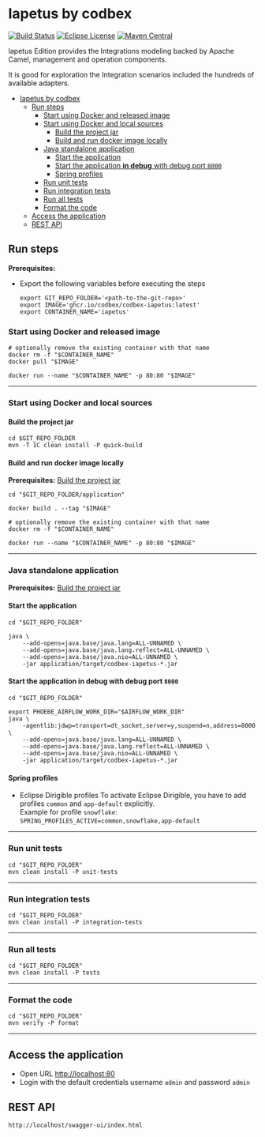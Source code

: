 # Iapetus by codbex

[![Build Status](https://github.com/codbex/codbex-iapetus/actions/workflows/build.yaml/badge.svg)](https://github.com/codbex/codbex-iapetus/actions/workflows/build.yaml)
[![Eclipse License](https://img.shields.io/badge/License-EPL%202.0-brightgreen.svg)](https://github.com/codbex/codbex-iapetus/blob/main/LICENSE)
[![Maven Central](https://img.shields.io/maven-central/v/com.codbex.iapetus/codbex-iapetus-application.svg)](https://central.sonatype.com/namespace/com.codbex.iapetus)

Iapetus Edition provides the Integrations modeling backed by Apache Camel, management and operation components.

It is good for exploration the Integration scenarios included the hundreds of available adapters.

<!-- TOC -->
* [Iapetus by codbex](#iapetus-by-codbex)
  * [Run steps](#run-steps)
    * [Start using Docker and released image](#start-using-docker-and-released-image)
    * [Start using Docker and local sources](#start-using-docker-and-local-sources)
      * [Build the project jar](#build-the-project-jar)
      * [Build and run docker image locally](#build-and-run-docker-image-locally)
    * [Java standalone application](#java-standalone-application)
      * [Start the application](#start-the-application)
      * [Start the application **in debug** with debug port `8000`](#start-the-application-in-debug-with-debug-port-8000)
      * [Spring profiles](#spring-profiles)
    * [Run unit tests](#run-unit-tests)
    * [Run integration tests](#run-integration-tests)
    * [Run all tests](#run-all-tests)
    * [Format the code](#format-the-code)
  * [Access the application](#access-the-application)
  * [REST API](#rest-api)
<!-- TOC -->

## Run steps

__Prerequisites:__

- Export the following variables before executing the steps
  ```shell
  export GIT_REPO_FOLDER='<path-to-the-git-repo>'
  export IMAGE='ghcr.io/codbex/codbex-iapetus:latest'
  export CONTAINER_NAME='iapetus'
  ```

### Start using Docker and released image

```shell
# optionally remove the existing container with that name
docker rm -f "$CONTAINER_NAME"
docker pull "$IMAGE"

docker run --name "$CONTAINER_NAME" -p 80:80 "$IMAGE"
```

---

### Start using Docker and local sources

#### Build the project jar

```shell
cd $GIT_REPO_FOLDER
mvn -T 1C clean install -P quick-build
```

#### Build and run docker image locally

__Prerequisites:__ [Build the project jar](#build-the-project-jar)

  ```shell
  cd "$GIT_REPO_FOLDER/application"
  
  docker build . --tag "$IMAGE"
  
  # optionally remove the existing container with that name
  docker rm -f "$CONTAINER_NAME"

  docker run --name "$CONTAINER_NAME" -p 80:80 "$IMAGE"
  ```

--- 

### Java standalone application

__Prerequisites:__ [Build the project jar](#build-the-project-jar)

#### Start the application

```shell
cd "$GIT_REPO_FOLDER"

java \
    --add-opens=java.base/java.lang=ALL-UNNAMED \
    --add-opens=java.base/java.lang.reflect=ALL-UNNAMED \
    --add-opens=java.base/java.nio=ALL-UNNAMED \
    -jar application/target/codbex-iapetus-*.jar
```

#### Start the application **in debug** with debug port `8000`

```shell
cd "$GIT_REPO_FOLDER"

export PHOEBE_AIRFLOW_WORK_DIR="$AIRFLOW_WORK_DIR"
java \
    -agentlib:jdwp=transport=dt_socket,server=y,suspend=n,address=8000 \
    --add-opens=java.base/java.lang=ALL-UNNAMED \
    --add-opens=java.base/java.lang.reflect=ALL-UNNAMED \
    --add-opens=java.base/java.nio=ALL-UNNAMED \
    -jar application/target/codbex-iapetus-*.jar
```

#### Spring profiles
- Eclipse Dirigible profiles
  To activate Eclipse Dirigible, you have to add profiles `common` and `app-default` explicitly.<br>
  Example for profile `snowflake`: `SPRING_PROFILES_ACTIVE=common,snowflake,app-default`

---

### Run unit tests

```shell
cd "$GIT_REPO_FOLDER"
mvn clean install -P unit-tests
```

---

### Run integration tests

```shell
cd "$GIT_REPO_FOLDER"
mvn clean install -P integration-tests
```

---

### Run all tests

```shell
cd "$GIT_REPO_FOLDER"
mvn clean install -P tests
```

---

### Format the code

```shell
cd "$GIT_REPO_FOLDER"
mvn verify -P format
```

---

## Access the application

- Open URL [http://localhost:80](http://localhost:80)
- Login with the default credentials username `admin` and password `admin`

## REST API

```
http://localhost/swagger-ui/index.html
```

